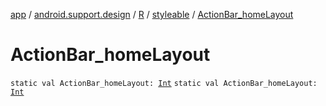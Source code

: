 [app](../../../index.md) / [android.support.design](../../index.md) / [R](../index.md) / [styleable](index.md) / [ActionBar_homeLayout](./-action-bar_home-layout.md)

# ActionBar_homeLayout

`static val ActionBar_homeLayout: `[`Int`](https://kotlinlang.org/api/latest/jvm/stdlib/kotlin/-int/index.html)
`static val ActionBar_homeLayout: `[`Int`](https://kotlinlang.org/api/latest/jvm/stdlib/kotlin/-int/index.html)